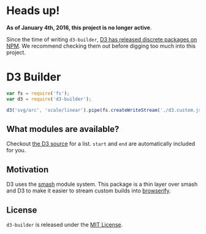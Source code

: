# Heads up!

**As of January 4th, 2016, this project is no longer active**.

Since the time of writing `d3-builder`, [D3 has released discrete packages on
NPM](https://www.npmjs.com/~mbostock). We recommend checking them out before
digging too much into this project. 

# D3 Builder

```javascript
var fs = require('fs');
var d3 = require('d3-builder');

d3('svg/arc', 'scale/linear').pipe(fs.createWriteStream('./d3.custom.js'));
```

## What modules are available?

Checkout [the D3 source](https://github.com/mbostock/d3/tree/master/src) for a list. `start` and `end` are automatically included for you.

## Motivation

D3 uses the [smash](https://github.com/mbostock/smash) module system. This package is a thin layer over smash and D3 to make it easier to stream custom builds into [browserify](https://github.com/substack/node-browserify).

## License

`d3-builder` is released under the [MIT License](http://opensource.org/licenses/MIT).
